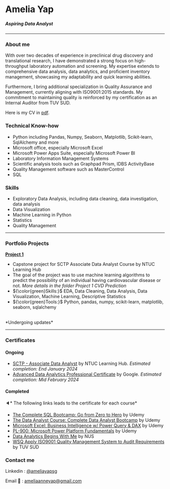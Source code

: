 # Amelia Yap
##### _Aspiring Data Analyst_
***
### About me

With over two decades of experience in preclinical drug discovery and translational research, I have demonstrated a strong focus on high-throughput laboratory automation and screening. My expertise extends to comprehensive data analysis, data analytics, and proficient inventory management, showcasing my adaptability and quick learning abilities.

Furthermore, I bring additional specialization in Quality Assurance and Management, currently aligning with ISO9001:2015 standards. My commitment to maintaining quality is reinforced by my certification as an Internal Auditor from TUV SUD.

Here is my CV in [pdf](https://github.com/aaysl/ilovedata_portfolio/blob/main/Resume/Amelia_Yap_Resume.pdf).

### Technical Know-how
- Python including Pandas, Numpy, Seaborn, Matplotlib, Scikit-learn, SqlAlchemy and more
- Microsoft office, especially Microsoft Excel
- Microsoft Power Apps Suite, especially Microsoft Power BI
- Laboratory Information Management Systems
- Scientific analysis tools such as Graphpad Prism, IDBS ActivityBase
- Quality Management software such as MasterControl
- SQL

### Skills
- Exploratory Data Analysis, including data cleaning, data investigation, data analysis
- Data Visualization
- Machine Learning in Python
- Statistics
- Quality Management
***

### Portfolio Projects
[**Project 1**]('https://github.com/aaysl/portfolio_ay/tree/main/Project%201%20CVD%20Prediction')
  - Capstone project for SCTP Associate Data Analyst Course by NTUC Learning Hub
  - The goal of the project was to use machine learning algorithms to predict the possibility of an individual having cardiovascular disease or not. *More details in the folder Project 1 CVD Prediction*
  - ${\color{green}Skills:}$ EDA, Data Cleaning, Data Analysis, Data Visualization, Machine Learning, Descriptive Statistics
  - ${\color{green}Tools:}$ Python, pandas, numpy, scikit-learn, matplotlib, seaborn, sqlalchemy
<br>
*Undergoing updates*

***


### Certificates
#### Ongoing
- [SCTP - Associate Data Analyst](https://www.ntuclearninghub.com/skillsfuture-career-transition-programme/associate-data-analyst) by NTUC Learning Hub. *Estimated completion: End January 2024*
- [Advanced Data Analytics Professional Certificate](https://www.coursera.org/professional-certificates/google-advanced-data-analytics) by Google. *Estimated completion: Mid February 2024*
#### Completed <br>
🔈* The following links leads to the certificate for each course*
- [The Complete SQL Bootcamp: Go from Zero to Hero](https://www.udemy.com/certificate/UC-ff140897-6bfe-4f34-ae2b-07941b4808a8/) by Udemy
- [The Data Analyst Course: Complete Data Analyst Bootcamp](https://www.udemy.com/certificate/UC-71c78a42-94df-457e-96ad-72236e4f985a/) by Udemy
- [Microsoft Excel: Business Intelligence w/ Power Query & DAX](http://ude.my/UC-000b2111-3551-43a5-9232-e42d3232ed74/) by Udemy
- [PL-900: Microsoft Power Platform Fundamentals](https://www.udemy.com/certificate/UC-d67d2fa7-180d-48b0-a3b4-148fc415816f/) by Udemy
- [Data Analytics Begins With Me](https://github.com/aaysl/ilovedata_portfolio/blob/main/Images/Data%20Analytics%20Begins%20with%20Me%20cert%20Amelia.pdf) by NUS
- [WSQ Apply ISO9001 Quality Management System to Audit Requirements](https://github.com/aaysl/ilovedata_portfolio/blob/main/Images/TUV%20SUD_Yap%20Sue%20Lin%20Amelia.pdf) by TUV SUD
### Contact me
Linkedin : [@ameliayapsg](https://www.linkedin.com/in/ameliayapsg/)

Email 📨 : ameliaanneyap@gmail.com
